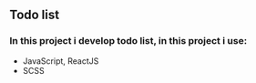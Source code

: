 ## Todo list
### In this project i develop todo list, in this project i use:
+ JavaScript, ReactJS
+ SCSS
